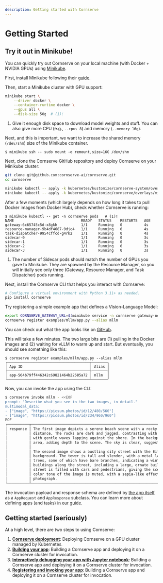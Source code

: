 ```yaml
---
description: Getting started with Cornserve
---
```


# Getting Started

## Try it out in Minikube!

You can quickly try out Cornserve on your local machine (with Docker + NVIDIA GPUs) using [Minikube](https://minikube.sigs.k8s.io).

First, install Minikube following their [guide](https://minikube.sigs.k8s.io/docs/start/).

Then, start a Minikube cluster with GPU support:

```bash
minikube start \
    --driver docker \
    --container-runtime docker \
    --gpus all \
    --disk-size 50g  # (1)!
```

1. Give it enough disk space to download model weights and stuff. You can also give more CPU (e.g., `--cpus 8`) and memory (`--memory 16g`).

Next, and this is important, we want to increase the shared memory (`/dev/shm`) size of the Minikube container.

```console
$ minikube ssh -- sudo mount -o remount,size=16G /dev/shm
```

Next, clone the Cornserve GitHub repository and deploy Cornserve on your Minikube cluster:

```bash
git clone git@github.com:cornserve-ai/cornserve.git
cd cornserve

minikube kubectl -- apply -k kubernetes/kustomize/cornserve-system/overlays/minikube
minikube kubectl -- apply -k kubernetes/kustomize/cornserve/overlays/minikube
```

After a few moments (which largely depends on how long it takes to pull Docker images from Docker Hub), check whether Cornserve is running:

```console
$ minikube kubectl -- get -n cornserve pods   # (1)!
NAME                               READY   STATUS    RESTARTS   AGE
gateway-6c65745c5d-x8gkh           1/1     Running   0          4s
resource-manager-9b4df4687-9djc4   1/1     Running   0          4s
task-dispatcher-9954cffcd-g4rk2    1/1     Running   0          4s
sidecar-0                          1/1     Running   0          3s
sidecar-1                          1/1     Running   0          3s
sidecar-2                          1/1     Running   0          3s
sidecar-3                          1/1     Running   0          3s
```

1. The number of Sidecar pods should match the number of GPUs you gave to Minikube. They are spawned by the Resource Manager, so you will initially see only three (Gateway, Resource Manager, and Task Dispatcher) pods running.

Next, install the Cornserve CLI that helps you interact with Cornserve:

```bash
# Configure a virtual environment with Python 3.11+ as needed.
pip install cornserve
```

Try registering a simple example app that defines a Vision-Language Model:

```bash
export CORNSERVE_GATEWAY_URL=$(minikube service -n cornserve gateway-node-port --url)
cornserve register examples/mllm/app.py --alias mllm
```

You can check out what the app looks like on [GitHub](https://github.com/cornserve-ai/cornserve/blob/3fbf3c62dc7bd8019af29d1ae260b2cafc071ad8/examples/mllm/app.py).

This will take a few minutes. The two large bits are (1) pulling in the Docker images and (2) waiting for vLLM to warm up and start. But eventually, you should see something like this:

```console
$ cornserve register examples/mllm/app.py --alias mllm
╭──────────────────────────────────────┬───────╮
│ App ID                               │ Alias │
├──────────────────────────────────────┼───────┤
│ app-564b79ff446342c69821464b22585a72 │ mllm  │
╰──────────────────────────────────────┴───────╯
```

Now, you can invoke the app using the CLI:

```bash
$ cornserve invoke mllm - <<EOF
prompt: "Describe what you see in the two images, in detail."
multimodal_data:
- ["image", "https://picsum.photos/id/12/480/560"]
- ["image", "https://picsum.photos/id/234/960/960"]
EOF
╭──────────┬───────────────────────────────────────────────────────────────────────────────────────────────────────────╮
│ response │ The first image depicts a serene beach scene with a rocky foreground and a sandy beach extending into the │
│          │ distance. The rocks are dark and jagged, contrasting with the smooth, golden sand. The ocean is calm,     │
│          │ with gentle waves lapping against the shore. In the background, there is a line of trees or a forested    │
│          │ area, adding depth to the scene. The sky is clear, suggesting a bright and sunny day.                     │
│          │                                                                                                           │
│          │ The second image shows a bustling city street with the Eiffel Tower prominently visible in the            │
│          │ background. The tower is tall and slender, with a metal lattice structure. The street is lined with       │
│          │ trees, some of which have bare branches, indicating a winter or early spring setting. There are several   │
│          │ buildings along the street, including a large, ornate building with multiple stories and balconies. The   │
│          │ street is filled with cars and pedestrians, giving the scene a lively and dynamic atmosphere. The overall │
│          │ color tone of the image is muted, with a sepia-like effect, adding a vintage or nostalgic feel to the     │
│          │ photograph.                                                                                               │
╰──────────┴───────────────────────────────────────────────────────────────────────────────────────────────────────────╯
```

The invocation payload and response schema are defined by [the app itself](https://github.com/cornserve-ai/cornserve/blob/3fbf3c62dc7bd8019af29d1ae260b2cafc071ad8/examples/mllm/app.py) as a `AppRequest` and `AppResponse` subclass.
You can learn more about defining apps (and tasks) [in our guide](building_apps.md).

## Getting started (seriously)

At a high level, there are two steps to using Cornserve:

1. [**Cornserve deployment**](cornserve.md): Deploying Cornserve on a GPU cluster managed by Kubernetes.
1. [**Building your app**](building_apps.md): Building a Cornserve app and deploying it on a Cornserve cluster for invocation.
1. [**Interactively debugging your app with Jupyter notebook**](jupyter.ipynb): Building a Cornserve app and deploying it on a Cornserve cluster for invocation.
1. [**Registering and invoking your app**](registering_apps.md): Building a Cornserve app and deploying it on a Cornserve cluster for invocation.
